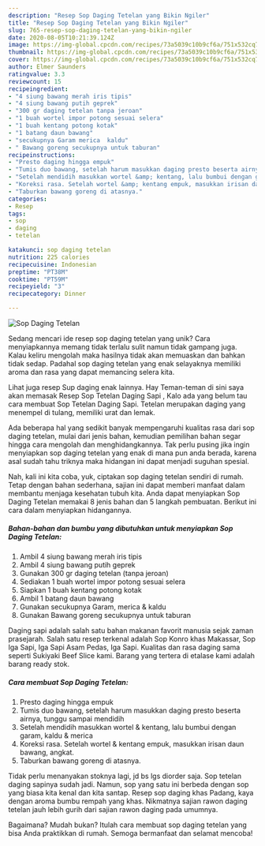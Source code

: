 ```yaml
---
description: "Resep Sop Daging Tetelan yang Bikin Ngiler"
title: "Resep Sop Daging Tetelan yang Bikin Ngiler"
slug: 765-resep-sop-daging-tetelan-yang-bikin-ngiler
date: 2020-08-05T10:21:39.124Z
image: https://img-global.cpcdn.com/recipes/73a5039c10b9cf6a/751x532cq70/sop-daging-tetelan-foto-resep-utama.jpg
thumbnail: https://img-global.cpcdn.com/recipes/73a5039c10b9cf6a/751x532cq70/sop-daging-tetelan-foto-resep-utama.jpg
cover: https://img-global.cpcdn.com/recipes/73a5039c10b9cf6a/751x532cq70/sop-daging-tetelan-foto-resep-utama.jpg
author: Elmer Saunders
ratingvalue: 3.3
reviewcount: 15
recipeingredient:
- "4 siung bawang merah iris tipis"
- "4 siung bawang putih geprek"
- "300 gr daging tetelan tanpa jeroan"
- "1 buah wortel impor potong sesuai selera"
- "1 buah kentang potong kotak"
- "1 batang daun bawang"
- "secukupnya Garam merica  kaldu"
- " Bawang goreng secukupnya untuk taburan"
recipeinstructions:
- "Presto daging hingga empuk"
- "Tumis duo bawang, setelah harum masukkan daging presto beserta airnya, tunggu sampai mendidih"
- "Setelah mendidih masukkan wortel &amp; kentang, lalu bumbui dengan garam, kaldu &amp; merica"
- "Koreksi rasa. Setelah wortel &amp; kentang empuk, masukkan irisan daun bawang, angkat."
- "Taburkan bawang goreng di atasnya."
categories:
- Resep
tags:
- sop
- daging
- tetelan

katakunci: sop daging tetelan 
nutrition: 225 calories
recipecuisine: Indonesian
preptime: "PT38M"
cooktime: "PT59M"
recipeyield: "3"
recipecategory: Dinner

---
```



![Sop Daging Tetelan](https://img-global.cpcdn.com/recipes/73a5039c10b9cf6a/751x532cq70/sop-daging-tetelan-foto-resep-utama.jpg)

Sedang mencari ide resep sop daging tetelan yang unik? Cara menyiapkannya memang tidak terlalu sulit namun tidak gampang juga. Kalau keliru mengolah maka hasilnya tidak akan memuaskan dan bahkan tidak sedap. Padahal sop daging tetelan yang enak selayaknya memiliki aroma dan rasa yang dapat memancing selera kita.

Lihat juga resep Sup daging enak lainnya. Hay Teman-teman di sini saya akan memasak Resep Sop Tetelan Daging Sapi , Kalo ada yang belum tau cara membuat Sop Tetelan Daging Sapi. Tetelan merupakan daging yang menempel di tulang, memiliki urat dan lemak.

Ada beberapa hal yang sedikit banyak mempengaruhi kualitas rasa dari sop daging tetelan, mulai dari jenis bahan, kemudian pemilihan bahan segar hingga cara mengolah dan menghidangkannya. Tak perlu pusing jika ingin menyiapkan sop daging tetelan yang enak di mana pun anda berada, karena asal sudah tahu triknya maka hidangan ini dapat menjadi suguhan spesial.


Nah, kali ini kita coba, yuk, ciptakan sop daging tetelan sendiri di rumah. Tetap dengan bahan sederhana, sajian ini dapat memberi manfaat dalam membantu menjaga kesehatan tubuh kita. Anda dapat menyiapkan Sop Daging Tetelan memakai 8 jenis bahan dan 5 langkah pembuatan. Berikut ini cara dalam menyiapkan hidangannya.

<!--inarticleads1-->

##### Bahan-bahan dan bumbu yang dibutuhkan untuk menyiapkan Sop Daging Tetelan:

1. Ambil 4 siung bawang merah iris tipis
1. Ambil 4 siung bawang putih geprek
1. Gunakan 300 gr daging tetelan (tanpa jeroan)
1. Sediakan 1 buah wortel impor potong sesuai selera
1. Siapkan 1 buah kentang potong kotak
1. Ambil 1 batang daun bawang
1. Gunakan secukupnya Garam, merica &amp; kaldu
1. Gunakan  Bawang goreng secukupnya untuk taburan


Daging sapi adalah salah satu bahan makanan favorit manusia sejak zaman prasejarah. Salah satu resep terkenal adalah Sop Konro khas Makassar, Sop Iga Sapi, Iga Sapi Asam Pedas, Iga Sapi. Kualitas dan rasa daging sama seperti Sukiyaki Beef Slice kami. Barang yang tertera di etalase kami adalah barang ready stok. 

<!--inarticleads2-->

##### Cara membuat Sop Daging Tetelan:

1. Presto daging hingga empuk
1. Tumis duo bawang, setelah harum masukkan daging presto beserta airnya, tunggu sampai mendidih
1. Setelah mendidih masukkan wortel &amp; kentang, lalu bumbui dengan garam, kaldu &amp; merica
1. Koreksi rasa. Setelah wortel &amp; kentang empuk, masukkan irisan daun bawang, angkat.
1. Taburkan bawang goreng di atasnya.


Tidak perlu menanyakan stoknya lagi, jd bs lgs diorder saja. Sop tetelan daging sapinya sudah jadi. Namun, sop yang satu ini berbeda dengan sop yang biasa kita kenal dan kita santap. Resep sop daging khas Padang, kaya dengan aroma bumbu rempah yang khas. Nikmatnya sajian rawon daging tetelan jauh lebih gurih dari sajian rawon daging pada umumnya. 

Bagaimana? Mudah bukan? Itulah cara membuat sop daging tetelan yang bisa Anda praktikkan di rumah. Semoga bermanfaat dan selamat mencoba!
